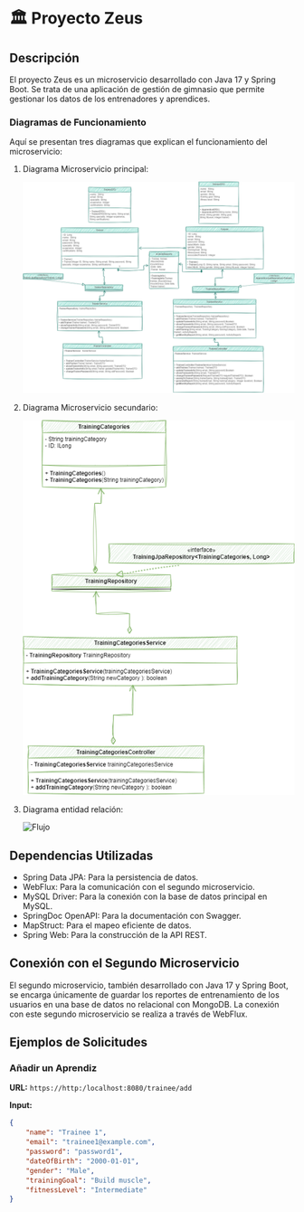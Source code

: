 # 🏛️ Proyecto Zeus

## Descripción
El proyecto Zeus es un microservicio desarrollado con Java 17 y Spring Boot. Se trata de una aplicación de gestión de gimnasio que permite gestionar los datos de los entrenadores y aprendices.

### Diagramas de Funcionamiento
Aquí se presentan tres diagramas que explican el funcionamiento del microservicio:

1. Diagrama Microservicio principal:

   ![Arquitectura](https://github.com/zapatac2312/Proyecto-Zeus/blob/master/UML%20microservicio%20principal.png)

3. Diagrama Microservicio secundario:

   ![Clases](https://github.com/zapatac2312/Proyecto-Zeus/blob/master/UML%20microservicio%20secundario.png)

4. Diagrama entidad relación:
   
   ![Flujo](https://github.com/zapatac2312/Proyecto-Zeus/blob/master/Diagrama%20entidad%20relación.jpeg)

## Dependencias Utilizadas
- Spring Data JPA: Para la persistencia de datos.
- WebFlux: Para la comunicación con el segundo microservicio.
- MySQL Driver: Para la conexión con la base de datos principal en MySQL.
- SpringDoc OpenAPI: Para la documentación con Swagger.
- MapStruct: Para el mapeo eficiente de datos.
- Spring Web: Para la construcción de la API REST.

## Conexión con el Segundo Microservicio
El segundo microservicio, también desarrollado con Java 17 y Spring Boot, se encarga únicamente de guardar los reportes de entrenamiento de los usuarios en una base de datos no relacional con MongoDB. La conexión con este segundo microservicio se realiza a través de WebFlux.

## Ejemplos de Solicitudes

### Añadir un Aprendiz
**URL:** `https://http:/localhost:8080/trainee/add`

**Input:**
```json
{
    "name": "Trainee 1",
    "email": "trainee1@example.com",
    "password": "password1",
    "dateOfBirth": "2000-01-01",
    "gender": "Male",
    "trainingGoal": "Build muscle",
    "fitnessLevel": "Intermediate"
}
